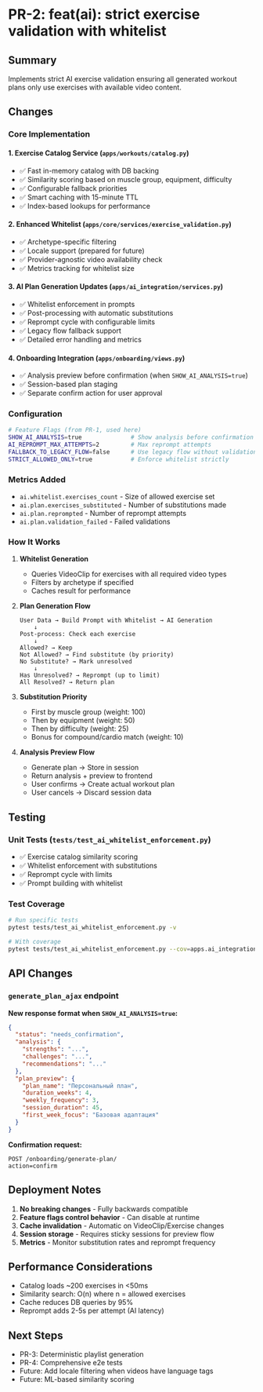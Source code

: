 # PR-2: feat(ai): strict exercise validation with whitelist

## Summary
Implements strict AI exercise validation ensuring all generated workout plans only use exercises with available video content.

## Changes

### Core Implementation

#### 1. Exercise Catalog Service (`apps/workouts/catalog.py`)
- ✅ Fast in-memory catalog with DB backing
- ✅ Similarity scoring based on muscle group, equipment, difficulty
- ✅ Configurable fallback priorities
- ✅ Smart caching with 15-minute TTL
- ✅ Index-based lookups for performance

#### 2. Enhanced Whitelist (`apps/core/services/exercise_validation.py`)
- ✅ Archetype-specific filtering
- ✅ Locale support (prepared for future)
- ✅ Provider-agnostic video availability check
- ✅ Metrics tracking for whitelist size

#### 3. AI Plan Generation Updates (`apps/ai_integration/services.py`)
- ✅ Whitelist enforcement in prompts
- ✅ Post-processing with automatic substitutions
- ✅ Reprompt cycle with configurable limits
- ✅ Legacy flow fallback support
- ✅ Detailed error handling and metrics

#### 4. Onboarding Integration (`apps/onboarding/views.py`)
- ✅ Analysis preview before confirmation (when `SHOW_AI_ANALYSIS=true`)
- ✅ Session-based plan staging
- ✅ Separate confirm action for user approval

### Configuration

```bash
# Feature Flags (from PR-1, used here)
SHOW_AI_ANALYSIS=true              # Show analysis before confirmation
AI_REPROMPT_MAX_ATTEMPTS=2         # Max reprompt attempts
FALLBACK_TO_LEGACY_FLOW=false      # Use legacy flow without validation
STRICT_ALLOWED_ONLY=true           # Enforce whitelist strictly
```

### Metrics Added
- `ai.whitelist.exercises_count` - Size of allowed exercise set
- `ai.plan.exercises_substituted` - Number of substitutions made
- `ai.plan.reprompted` - Number of reprompt attempts
- `ai.plan.validation_failed` - Failed validations

### How It Works

1. **Whitelist Generation**
   - Queries VideoClip for exercises with all required video types
   - Filters by archetype if specified
   - Caches result for performance

2. **Plan Generation Flow**
   ```
   User Data → Build Prompt with Whitelist → AI Generation
       ↓
   Post-process: Check each exercise
       ↓
   Allowed? → Keep
   Not Allowed? → Find substitute (by priority)
   No Substitute? → Mark unresolved
       ↓
   Has Unresolved? → Reprompt (up to limit)
   All Resolved? → Return plan
   ```

3. **Substitution Priority**
   - First by muscle group (weight: 100)
   - Then by equipment (weight: 50)
   - Then by difficulty (weight: 25)
   - Bonus for compound/cardio match (weight: 10)

4. **Analysis Preview Flow**
   - Generate plan → Store in session
   - Return analysis + preview to frontend
   - User confirms → Create actual workout plan
   - User cancels → Discard session data

## Testing

### Unit Tests (`tests/test_ai_whitelist_enforcement.py`)
- ✅ Exercise catalog similarity scoring
- ✅ Whitelist enforcement with substitutions
- ✅ Reprompt cycle with limits
- ✅ Prompt building with whitelist

### Test Coverage
```bash
# Run specific tests
pytest tests/test_ai_whitelist_enforcement.py -v

# With coverage
pytest tests/test_ai_whitelist_enforcement.py --cov=apps.ai_integration --cov=apps.workouts.catalog
```

## API Changes

### `generate_plan_ajax` endpoint
**New response format when `SHOW_AI_ANALYSIS=true`:**
```json
{
  "status": "needs_confirmation",
  "analysis": {
    "strengths": "...",
    "challenges": "...",
    "recommendations": "..."
  },
  "plan_preview": {
    "plan_name": "Персональный план",
    "duration_weeks": 4,
    "weekly_frequency": 3,
    "session_duration": 45,
    "first_week_focus": "Базовая адаптация"
  }
}
```

**Confirmation request:**
```
POST /onboarding/generate-plan/
action=confirm
```

## Deployment Notes

1. **No breaking changes** - Fully backwards compatible
2. **Feature flags control behavior** - Can disable at runtime
3. **Cache invalidation** - Automatic on VideoClip/Exercise changes
4. **Session storage** - Requires sticky sessions for preview flow
5. **Metrics** - Monitor substitution rates and reprompt frequency

## Performance Considerations

- Catalog loads ~200 exercises in <50ms
- Similarity search: O(n) where n = allowed exercises
- Cache reduces DB queries by 95%
- Reprompt adds 2-5s per attempt (AI latency)

## Next Steps
- PR-3: Deterministic playlist generation
- PR-4: Comprehensive e2e tests
- Future: Add locale filtering when videos have language tags
- Future: ML-based similarity scoring